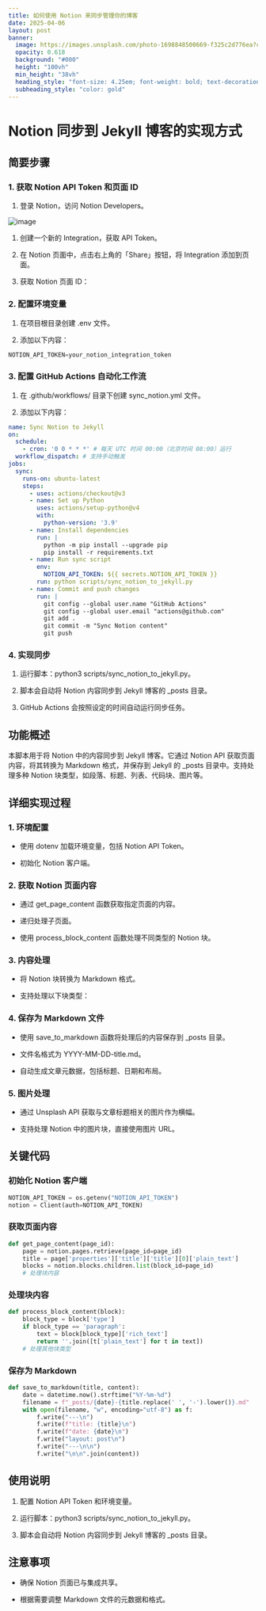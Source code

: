```yaml
---
title: 如何使用 Notion 来同步管理你的博客
date: 2025-04-06
layout: post
banner:
  image: https://images.unsplash.com/photo-1698848500669-f325c2d776ea?crop=entropy&cs=tinysrgb&fit=max&fm=jpg&ixid=M3w2OTIwMzJ8MHwxfHJhbmRvbXx8fHx8fHx8fDE3NDM5MTM1NDJ8&ixlib=rb-4.0.3&q=80&w=1080
  opacity: 0.618
  background: "#000"
  height: "100vh"
  min_height: "38vh"
  heading_style: "font-size: 4.25em; font-weight: bold; text-decoration: underline"
  subheading_style: "color: gold"
---
```


# Notion 同步到 Jekyll 博客的实现方式

## 简要步骤

### 1. 获取 Notion API Token 和页面 ID

1. 登录 Notion，访问 Notion Developers。

![image](https://prod-files-secure.s3.us-west-2.amazonaws.com/a7a0cc5a-89b9-4cda-8686-1fba0ca52f40/d19c1afe-dea5-4312-9333-786b0ba83054/image.png?X-Amz-Algorithm=AWS4-HMAC-SHA256&X-Amz-Content-Sha256=UNSIGNED-PAYLOAD&X-Amz-Credential=ASIAZI2LB466VEKZAY6K%2F20250406%2Fus-west-2%2Fs3%2Faws4_request&X-Amz-Date=20250406T042542Z&X-Amz-Expires=3600&X-Amz-Security-Token=IQoJb3JpZ2luX2VjEMT%2F%2F%2F%2F%2F%2F%2F%2F%2F%2FwEaCXVzLXdlc3QtMiJHMEUCIQDaFZ1sX4TGAy44u3JrblpRBSGd0v7cIwjbqp0qGWB8yQIgKfZUqDXpzRbeub%2F94bsYXI%2F9T6LwlJ%2FGRdhjy8YjbBgq%2FwMIPRAAGgw2Mzc0MjMxODM4MDUiDLFMGemnu3PLWDejiCrcA1Jn4GXifOnEDxXzt57tX58g8J5CFMMVroAYlmJKm9RwkqNYC0ddkfxJb6k8RTHrXIbcplL6zpdYcC8a3P35RdM0ZY7rOPRe27w5q2HS8%2BtORjir%2F04Qz1clIx8MkQi6tPvQHjdMnqP4XLtDKWaylAUSbHWNYTuXozGtvYcy3hp2FGq8Aph5wpRkJfpzHpP%2BhgSOWVT40Bip8a6s5ybYjCj3scfk1vme%2FmXgXdlfHk18uhMvjCrX2bAsxlzAl3wb7slsaP7hU0uFDRFE%2BQZN6meM6H7k5kRRP8d%2FvosMtyt9WYvq6%2FMRjhJLWj7OkCOJ37IlkBpLOfb4Zf%2B8PI7OSARiBkDSzmnNP7YasEsCisX62lkSBDTeCThTx9MKM9eysIZly9T39UayuG9cWkDbh1UWbx9CZp2A7FHEhc7kihXLkwkquGDAEhD%2F4La8S8s1uURDb56nQfOfStG%2FWLKuUrv73SifkW4DU0iZyN2nqOfMO5iCXOfLLP7Q6DPfRfHOIzZdlyXqBc3rHeSOnYs4Ay73v%2BVJP53AVasQsvBCXg4%2BsFxICn3BPgI%2B2WFR5P8VhQIShOaaF%2F2%2Fp1JGe5DY6sh%2BJeK0nlLDziWr78JkKHiwb3hmvKhceoKKUC6KMISAyL8GOqUBTnBzI6JStCnx99vX4zOjFYm2NXOIwXSngjYBw6WvpU4y%2BHTOv22AK%2FunTy6bwn%2B2wwlWk1VUOekJltTS5uVo3BLKb2k729K2CGAeRBZBgrODn6tA6JTj%2BS67X44iLno1zf3w4kZ1ckhmgC1m4JVATd466tFqzIzRifc519nXFXU2KWFI5UzNeuCF0wzP9AOYpy4DyckQqxel64M10sKN2QqrVMq2&X-Amz-Signature=7147f08fffcfa4698ee8a48f02fe52e453c965c117d850312b762d22a2d1b13d&X-Amz-SignedHeaders=host&x-id=GetObject)

1. 创建一个新的 Integration，获取 API Token。

1. 在 Notion 页面中，点击右上角的「Share」按钮，将 Integration 添加到页面。

1. 获取 Notion 页面 ID：


### 2. 配置环境变量

1. 在项目根目录创建 .env 文件。

1. 添加以下内容：

```javascript
NOTION_API_TOKEN=your_notion_integration_token
```

### 3. 配置 GitHub Actions 自动化工作流

1. 在 .github/workflows/ 目录下创建 sync_notion.yml 文件。

1. 添加以下内容：

```yaml
name: Sync Notion to Jekyll
on:
  schedule:
    - cron: '0 0 * * *' # 每天 UTC 时间 00:00（北京时间 08:00）运行
  workflow_dispatch: # 支持手动触发
jobs:
  sync:
    runs-on: ubuntu-latest
    steps:
      - uses: actions/checkout@v3
      - name: Set up Python
        uses: actions/setup-python@v4
        with:
          python-version: '3.9'
      - name: Install dependencies
        run: |
          python -m pip install --upgrade pip
          pip install -r requirements.txt
      - name: Run sync script
        env:
          NOTION_API_TOKEN: ${{ secrets.NOTION_API_TOKEN }}
        run: python scripts/sync_notion_to_jekyll.py
      - name: Commit and push changes
        run: |
          git config --global user.name "GitHub Actions"
          git config --global user.email "actions@github.com"
          git add .
          git commit -m "Sync Notion content"
          git push
```

### 4. 实现同步

1. 运行脚本：python3 scripts/sync_notion_to_jekyll.py。

1. 脚本会自动将 Notion 内容同步到 Jekyll 博客的 _posts 目录。

1. GitHub Actions 会按照设定的时间自动运行同步任务。

## 功能概述

本脚本用于将 Notion 中的内容同步到 Jekyll 博客。它通过 Notion API 获取页面内容，将其转换为 Markdown 格式，并保存到 Jekyll 的 _posts 目录中。支持处理多种 Notion 块类型，如段落、标题、列表、代码块、图片等。

## 详细实现过程

### 1. 环境配置

- 使用 dotenv 加载环境变量，包括 Notion API Token。

- 初始化 Notion 客户端。

### 2. 获取 Notion 页面内容

- 通过 get_page_content 函数获取指定页面的内容。

- 递归处理子页面。

- 使用 process_block_content 函数处理不同类型的 Notion 块。

### 3. 内容处理

- 将 Notion 块转换为 Markdown 格式。

- 支持处理以下块类型：


### 4. 保存为 Markdown 文件

- 使用 save_to_markdown 函数将处理后的内容保存到 _posts 目录。

- 文件名格式为 YYYY-MM-DD-title.md。

- 自动生成文章元数据，包括标题、日期和布局。

### 5. 图片处理

- 通过 Unsplash API 获取与文章标题相关的图片作为横幅。

- 支持处理 Notion 中的图片块，直接使用图片 URL。

## 关键代码

### 初始化 Notion 客户端

```python
NOTION_API_TOKEN = os.getenv("NOTION_API_TOKEN")
notion = Client(auth=NOTION_API_TOKEN)
```

### 获取页面内容

```python
def get_page_content(page_id):
    page = notion.pages.retrieve(page_id=page_id)
    title = page['properties']['title']['title'][0]['plain_text']
    blocks = notion.blocks.children.list(block_id=page_id)
    # 处理块内容
```

### 处理块内容

```python
def process_block_content(block):
    block_type = block['type']
    if block_type == 'paragraph':
        text = block[block_type]['rich_text']
        return ''.join([t['plain_text'] for t in text])
    # 处理其他块类型
```

### 保存为 Markdown

```python
def save_to_markdown(title, content):
    date = datetime.now().strftime("%Y-%m-%d")
    filename = f"_posts/{date}-{title.replace(' ', '-').lower()}.md"
    with open(filename, "w", encoding="utf-8") as f:
        f.write("---\n")
        f.write(f"title: {title}\n")
        f.write(f"date: {date}\n")
        f.write("layout: post\n")
        f.write("---\n\n")
        f.write("\n\n".join(content))
```

## 使用说明

1. 配置 Notion API Token 和环境变量。

1. 运行脚本：python3 scripts/sync_notion_to_jekyll.py。

1. 脚本会自动将 Notion 内容同步到 Jekyll 博客的 _posts 目录。

## 注意事项

- 确保 Notion 页面已与集成共享。

- 根据需要调整 Markdown 文件的元数据和格式。